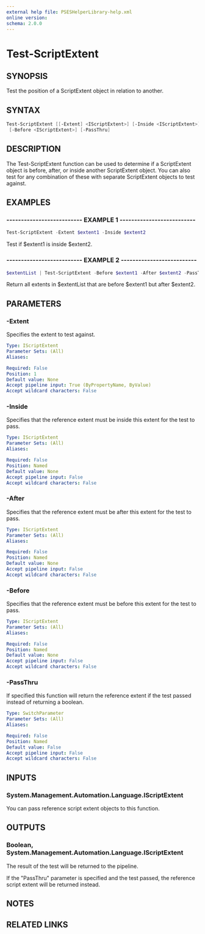 ```yaml
---
external help file: PSESHelperLibrary-help.xml
online version:
schema: 2.0.0
---
```


# Test-ScriptExtent

## SYNOPSIS

Test the position of a ScriptExtent object in relation to another.

## SYNTAX

```powershell
Test-ScriptExtent [[-Extent] <IScriptExtent>] [-Inside <IScriptExtent>] [-After <IScriptExtent>]
 [-Before <IScriptExtent>] [-PassThru]
```

## DESCRIPTION

The Test-ScriptExtent function can be used to determine if a ScriptExtent object is before, after, or inside another ScriptExtent object.  You can also test for any combination of these with separate ScriptExtent objects to test against.

## EXAMPLES

### -------------------------- EXAMPLE 1 --------------------------

```powershell
Test-ScriptExtent -Extent $extent1 -Inside $extent2
```

Test if $extent1 is inside $extent2.

### -------------------------- EXAMPLE 2 --------------------------

```powershell
$extentList | Test-ScriptExtent -Before $extent1 -After $extent2 -PassThru
```

Return all extents in $extentList that are before $extent1 but after $extent2.

## PARAMETERS

### -Extent

Specifies the extent to test against.

```yaml
Type: IScriptExtent
Parameter Sets: (All)
Aliases:

Required: False
Position: 1
Default value: None
Accept pipeline input: True (ByPropertyName, ByValue)
Accept wildcard characters: False
```

### -Inside

Specifies that the reference extent must be inside this extent for the test to pass.

```yaml
Type: IScriptExtent
Parameter Sets: (All)
Aliases:

Required: False
Position: Named
Default value: None
Accept pipeline input: False
Accept wildcard characters: False
```

### -After

Specifies that the reference extent must be after this extent for the test to pass.

```yaml
Type: IScriptExtent
Parameter Sets: (All)
Aliases:

Required: False
Position: Named
Default value: None
Accept pipeline input: False
Accept wildcard characters: False
```

### -Before

Specifies that the reference extent must be before this extent for the test to pass.

```yaml
Type: IScriptExtent
Parameter Sets: (All)
Aliases:

Required: False
Position: Named
Default value: None
Accept pipeline input: False
Accept wildcard characters: False
```

### -PassThru

If specified this function will return the reference extent if the test passed instead of returning a boolean.

```yaml
Type: SwitchParameter
Parameter Sets: (All)
Aliases:

Required: False
Position: Named
Default value: False
Accept pipeline input: False
Accept wildcard characters: False
```

## INPUTS

### System.Management.Automation.Language.IScriptExtent

You can pass reference script extent objects to this function.

## OUTPUTS

### Boolean, System.Management.Automation.Language.IScriptExtent

The result of the test will be returned to the pipeline.

If the "PassThru" parameter is specified and the test passed, the reference script extent will be returned instead.

## NOTES

## RELATED LINKS
